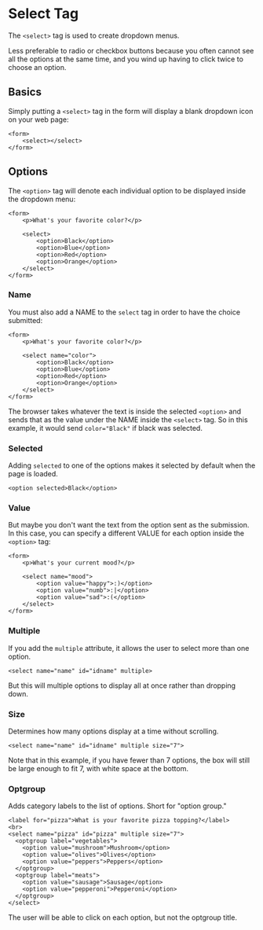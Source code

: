 # Select Tag

The `<select>` tag is used to create dropdown menus.

Less preferable to radio or checkbox buttons because you often cannot see all the options at the same time, and you wind up having to click twice to choose an option.

## Basics

Simply putting a `<select>` tag in the form will display a blank dropdown icon on your web page:

```
<form>
	<select></select>
</form>
```

## Options

The `<option>` tag will denote each individual option to be displayed inside the dropdown menu:

```
<form>
	<p>What's your favorite color?</p>

	<select>
		<option>Black</option>
		<option>Blue</option>
		<option>Red</option>
		<option>Orange</option>
	</select>
</form>
```

### Name

You must also add a NAME to the `select` tag in order to have the choice submitted:

```
<form>
	<p>What's your favorite color?</p>

	<select name="color">
		<option>Black</option>
		<option>Blue</option>
		<option>Red</option>
		<option>Orange</option>
	</select>
</form>
```

The browser takes whatever the text is inside the selected `<option>` and sends that as the value under the NAME inside the `<select>` tag. So in this example, it would send `color="Black"` if black was selected.


### Selected

Adding `selected` to one of the options makes it selected by default when the page is loaded.

```
<option selected>Black</option>
```


### Value

But maybe you don't want the text from the option sent as the submission. In this case, you can specify a different VALUE for each option inside the `<option>` tag:

```
<form>
	<p>What's your current mood?</p>
	
	<select name="mood">
		<option value="happy">:)</option>
		<option value="numb">:|</option>
		<option value="sad">:(</option>
	</select>
</form>
```


### Multiple

If you add the `multiple` attribute, it allows the user to select more than one option.

```
<select name="name" id="idname" multiple>
```

But this will multiple options to display all at once rather than dropping down.


### Size

Determines how many options display at a time without scrolling.

```
<select name="name" id="idname" multiple size="7">
```

Note that in this example, if you have fewer than 7 options, the box will still be large enough to fit 7, with white space at the bottom.


### Optgroup

Adds category labels to the list of options. Short for "option group."

```
<label for="pizza">What is your favorite pizza topping?</label>
<br>
<select name="pizza" id="pizza" multiple size="7">
  <optgroup label="vegetables">
    <option value="mushroom">Mushroom</option>
    <option value="olives">Olives</option>
    <option value="peppers">Peppers</option>
  </optgroup>
  <optgroup label="meats">
    <option value="sausage">Sausage</option>
    <option value="pepperoni">Pepperoni</option>
  </optgroup>
</select>
```

The user will be able to click on each option, but not the optgroup title.